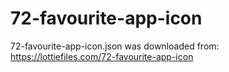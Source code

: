 # 72-favourite-app-icon

72-favourite-app-icon.json was downloaded from:
https://lottiefiles.com/72-favourite-app-icon
